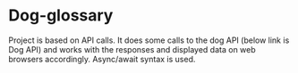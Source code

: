# Dog-glossary
Project is based on API calls. It does some calls to the dog API (below link is Dog API) and works with the responses and displayed data on web browsers accordingly. Async/await syntax is used.
